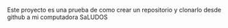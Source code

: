 Este proyecto es una prueba de como crear un repositorio y clonarlo desde github a mi computadora
SaLUDOS